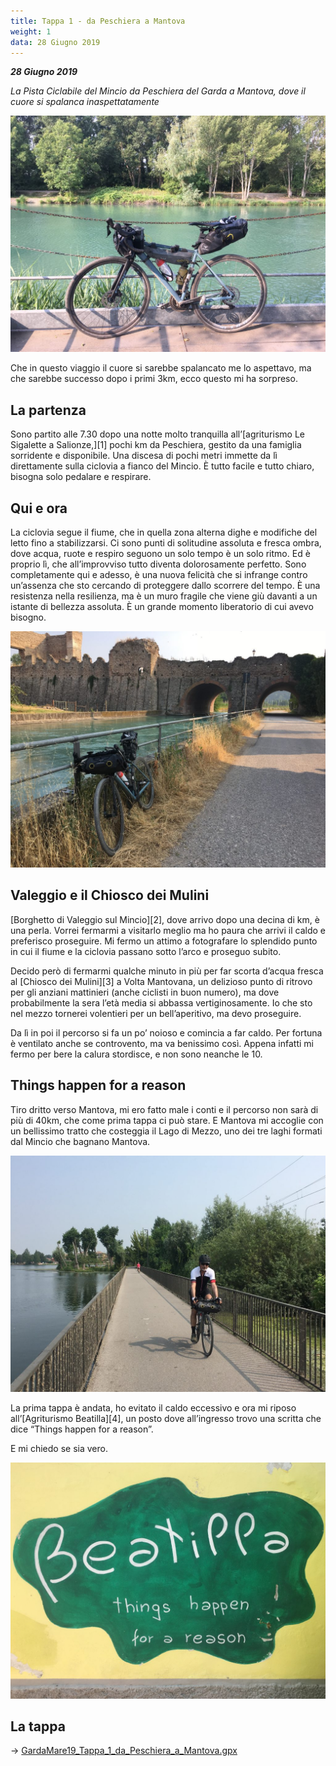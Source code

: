 ```yaml
---
title: Tappa 1 - da Peschiera a Mantova
weight: 1
data: 28 Giugno 2019
---
```

***28 Giugno 2019***

_La Pista Ciclabile del Mincio da Peschiera del Garda a Mantova, dove il cuore si spalanca inaspettatamente_

![alt](t1-01-1024x768.jpg)

Che in questo viaggio il cuore si sarebbe spalancato me lo aspettavo, ma che sarebbe successo dopo i primi 3km, ecco questo mi ha sorpreso.

## La partenza
Sono partito alle 7.30 dopo una notte molto tranquilla all&#8217;[agriturismo Le Sigalette a Salionze,][1] pochi km da Peschiera, gestito da una famiglia sorridente e disponibile. Una discesa di pochi metri immette da lì direttamente sulla ciclovia a fianco del Mincio. È tutto facile e tutto chiaro, bisogna solo pedalare e respirare.

## Qui e ora
La ciclovia segue il fiume, che in quella zona alterna dighe e modifiche del letto fino a stabilizzarsi. Ci sono punti di solitudine assoluta e fresca ombra, dove acqua, ruote e respiro seguono un solo tempo è un solo ritmo. Ed è proprio lì, che all&#8217;improvviso tutto diventa dolorosamente perfetto. Sono completamente qui e adesso, è una nuova felicità che si infrange contro un&#8217;assenza che sto cercando di proteggere dallo scorrere del tempo. È una resistenza nella resilienza, ma è un muro fragile che viene giù davanti a un istante di bellezza assoluta. È un grande momento liberatorio di cui avevo bisogno.

![alt](t1-02-1024x768.jpg)
 
## Valeggio e il Chiosco dei Mulini
[Borghetto di Valeggio sul Mincio][2], dove arrivo dopo una decina di km, è una perla. Vorrei fermarmi a visitarlo meglio ma ho paura che arrivi il caldo e preferisco proseguire. Mi fermo un attimo a fotografare lo splendido punto in cui il fiume e la ciclovia passano sotto l&#8217;arco e proseguo subito.

Decido però di fermarmi qualche minuto in più per far scorta d&#8217;acqua fresca al [Chiosco dei Mulini][3] a Volta Mantovana, un delizioso punto di ritrovo per gli anziani mattinieri (anche ciclisti in buon numero), ma dove probabilmente la sera l&#8217;età media si abbassa vertiginosamente. Io che sto nel mezzo tornerei volentieri per un bell&#8217;aperitivo, ma devo proseguire.

Da lì in poi il percorso si fa un po&#8217; noioso e comincia a far caldo. Per fortuna è ventilato anche se controvento, ma va benissimo così. Appena infatti mi fermo per bere la calura stordisce, e non sono neanche le 10.

## Things happen for a reason
Tiro dritto verso Mantova, mi ero fatto male i conti e il percorso non sarà di più di 40km, che come prima tappa ci può stare. E Mantova mi accoglie con un bellissimo tratto che costeggia il Lago di Mezzo, uno dei tre laghi formati dal Mincio che bagnano Mantova.

![alt](t1-03-1024x768.jpg)

La prima tappa è andata, ho evitato il caldo eccessivo e ora mi riposo all&#8217;[Agriturismo Beatilla][4], un posto dove all&#8217;ingresso trovo una scritta che dice &#8220;Things happen for a reason&#8221;.

E mi chiedo se sia vero.

![alt](t1-04-1024x768.jpg)


## La tappa

→ [GardaMare19_Tappa_1_da_Peschiera_a_Mantova.gpx](../GardaMare19_Tappa_1_da_Peschiera_a_Mantova.gpx)